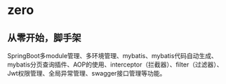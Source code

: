 # zero
## 从零开始，脚手架
SpringBoot多module管理、多环境管理、mybatis、mybatis代码自动生成、mybatis分页查询插件、AOP的使用、interceptor（拦截器）、filter（过滤器）、Jwt权限管理、全局异常管理、swagger接口管理等功能。
